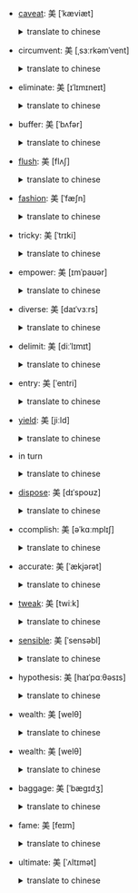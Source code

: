 * [caveat](http://youdao.com/w/eng/caveat/?spc=caveat#keyfrom=dict.typo): 美 [ˈkæviæt]
  <details>
    <summary>translate to chinese</summary>

    n. **警告**；中止诉讼手续的申请；  
    ![](https://raw.githubusercontent.com/wangkaiwd/drawing-bed/master/204444200604153404.png)
  </details>

* circumvent: 美 [ˌsɜːrkəmˈvent]
  <details>
    <summary>translate to chinese</summary>

    v.包围；智取；绕行，**规避**  
    ![](https://raw.githubusercontent.com/wangkaiwd/drawing-bed/master/20200604154005.png)
  </details>
* eliminate: 美 [ɪˈlɪmɪneɪt]
  <details>
    <summary>translate to chinese</summary>

    vt.消除；排除
    ![](https://raw.githubusercontent.com/wangkaiwd/drawing-bed/master/20200604155714.png)
  </details>
* buffer: 美 [ˈbʌfər]
  <details>
    <summary>translate to chinese</summary>

    n. [计]缓冲区；缓冲器，[车辆]减震器  
    vt. **缓冲**  
  </details>
* [flush](http://youdao.com/w/flush/#keyfrom=dict2.top): 美 [flʌʃ]
  <details>
    <summary>translate to chinese</summary>

    v.刷新；冲洗  
    ![](https://raw.githubusercontent.com/wangkaiwd/drawing-bed/master/20200607202236.png)
  </details>

* [fashion](http://youdao.com/w/fashion/#keyfrom=dict2.top): 美 [ˈfæʃn]
  <details>
    <summary>translate to chinese</summary>

    n.时尚；时装；样式；**方式**
  </details>

* tricky: 美 [ˈtrɪki]
  <details>
    <summary>translate to chinese</summary>

    adj.狡猾的；机警的；**棘手的**
    ![](https://raw.githubusercontent.com/wangkaiwd/drawing-bed/master/20200612165615.png)
  </details>

* empower: 美 [ɪmˈpaʊər]
  <details>
    <summary>translate to chinese</summary>

    vt.授权，允许；**使能够**；
  </details>

* diverse: 美 [daɪˈvɜːrs]
  <details>
    <summary>translate to chinese</summary>

    adj. **多样的**；不同的；形形色色的
    ![](https://raw.githubusercontent.com/wangkaiwd/drawing-bed/master/20200608095114.png)
  </details>

* delimit: 美 [diːˈlɪmɪt]
  <details>
    <summary>translate to chinese</summary>

    vt.定界；划界
    ![](https://raw.githubusercontent.com/wangkaiwd/drawing-bed/master/20200609172833.png)
  </details>

* entry: 美 [ˈentri]
  <details>
    <summary>translate to chinese</summary>

    n.进入；入口；**条目**
    ![](https://raw.githubusercontent.com/wangkaiwd/drawing-bed/master/20200609222730.png)
  </details>

* [yield](http://www.youdao.com/w/yield/#keyfrom=dict2.top): 美 [jiːld]
  <details>
    <summary>translate to chinese</summary>

    v.产出(效果，收益等)；屈服
    n.产量；  
    ![](https://raw.githubusercontent.com/wangkaiwd/drawing-bed/master/20200609223037.png)
  </details>

* in turn
  <details>
    <summary>translate to chinese</summary>
    
    * in turn: **反过来**；转而；轮流；依次
    * repetitive: 美 [rɪˈpetətɪv] adj.重复的； 
      词根: repeat
    * be replaced by: 被...所取代
    ![](https://raw.githubusercontent.com/wangkaiwd/drawing-bed/master/20200611111427.png)
    ![](https://raw.githubusercontent.com/wangkaiwd/drawing-bed/master/20200611113223.png)
    ![](https://raw.githubusercontent.com/wangkaiwd/drawing-bed/master/20200604235533.png)
  </details>

* [dispose](http://www.youdao.com/w/eng/dispose/#keyfrom=dict.basic.relword):  美 [dɪˈspoʊz]
  <details>
    <summary>translate to chinese</summary>

    vt.处理；处置
    ![](https://raw.githubusercontent.com/wangkaiwd/drawing-bed/master/20200612091825.png)
    ![](https://raw.githubusercontent.com/wangkaiwd/drawing-bed/master/20200612175302.png)
  </details>

* ccomplish: 美 [əˈkɑːmplɪʃ]
  <details>
    <summary>translate to chinese</summary>

    vt.**完成**；实现；达到
  </details>

* accurate: 美 [ˈækjərət]
  <details>
    <summary>translate to chinese</summary>

    adj. 精确的
    ![](https://raw.githubusercontent.com/wangkaiwd/drawing-bed/master/20200623153013.png)
    ![](https://raw.githubusercontent.com/wangkaiwd/drawing-bed/master/20200614003422.png)
  </details>

* [tweak](http://youdao.com/w/tweak/#keyfrom=dict2.top): 美 [twiːk]
  <details>
    <summary>translate to chinese</summary>

    n.扭；**轻微调整**
  </details>

* [sensible](http://youdao.com/w/sensible/#keyfrom=dict2.top): 美 [ˈsensəbl]
  <details>
    <summary>translate to chinese</summary>

    adj.明智的；**合理的**
    ![](https://raw.githubusercontent.com/wangkaiwd/drawing-bed/master/20200617221548.png)
  </details>

* hypothesis: 美 [haɪˈpɑːθəsɪs]
  <details>
    <summary>translate to chinese</summary>

    n.**假设**；假说；假定
  </details>

* wealth: 美 [welθ]
  <details>
    <summary>translate to chinese</summary>

    n.**财富**；大量；富有  
    upside-down: 颠倒地；倒置的  
    ![](https://raw.githubusercontent.com/wangkaiwd/drawing-bed/master/20200618093632.png)
  </details>

* wealth: 美 [welθ]
  <details>
    <summary>translate to chinese</summary>

    n.**财富**；大量；富有  
    upside-down: 颠倒地；倒置的  
    ![](https://raw.githubusercontent.com/wangkaiwd/drawing-bed/master/20200618093632.png)
  </details>

* baggage: 美 [ˈbæɡɪdʒ]
  <details>
    <summary>translate to chinese</summary>

    n. 行李；**包袱**
  </details>

* fame: 美 [feɪm]
  <details>
    <summary>translate to chinese</summary>

    n. **名声**，名望；传闻，传说
    vt. 使闻名，使有名望
  </details>

* ultimate: 美 [ˈʌltɪmət]
  <details>
    <summary>translate to chinese</summary>

    adj.**最终的**；极限的；根本的  
    n.终极；根本；基本原则  
    ![](https://raw.githubusercontent.com/wangkaiwd/drawing-bed/master/20200618094128.png)
  </details>

